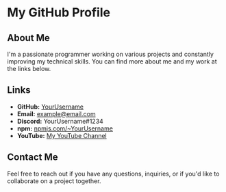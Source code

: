 # My GitHub Profile

## About Me
I'm a passionate programmer working on various projects and constantly improving my technical skills. You can find more about me and my work at the links below.

## Links
- **GitHub:** [YourUsername](https://github.com/YourUsername)
- **Email:** example@email.com
- **Discord:** YourUsername#1234
- **npm:** [npmjs.com/~YourUsername](https://www.npmjs.com/~YourUsername)
- **YouTube:** [My YouTube Channel](https://www.youtube.com/user/YourChannelName)

## Contact Me
Feel free to reach out if you have any questions, inquiries, or if you'd like to collaborate on a project together.
